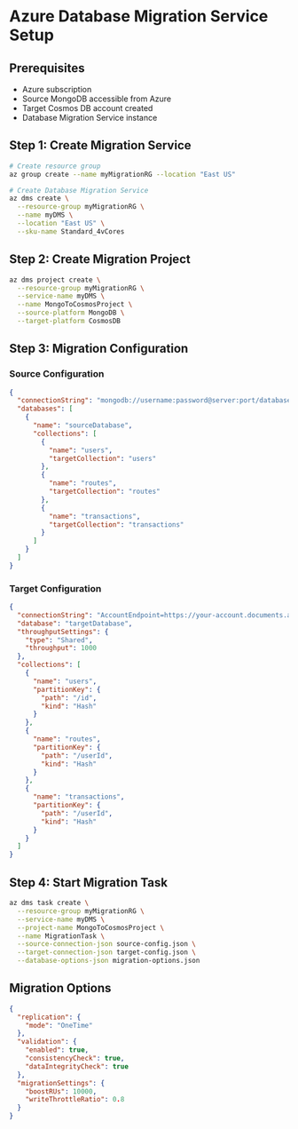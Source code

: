 # Azure Database Migration Service Setup

## Prerequisites
- Azure subscription
- Source MongoDB accessible from Azure
- Target Cosmos DB account created
- Database Migration Service instance

## Step 1: Create Migration Service
```bash
# Create resource group
az group create --name myMigrationRG --location "East US"

# Create Database Migration Service
az dms create \
  --resource-group myMigrationRG \
  --name myDMS \
  --location "East US" \
  --sku-name Standard_4vCores
```

## Step 2: Create Migration Project
```bash
az dms project create \
  --resource-group myMigrationRG \
  --service-name myDMS \
  --name MongoToCosmosProject \
  --source-platform MongoDB \
  --target-platform CosmosDB
```

## Step 3: Migration Configuration

### Source Configuration
```json
{
  "connectionString": "mongodb://username:password@server:port/database",
  "databases": [
    {
      "name": "sourceDatabase",
      "collections": [
        {
          "name": "users",
          "targetCollection": "users"
        },
        {
          "name": "routes", 
          "targetCollection": "routes"
        },
        {
          "name": "transactions",
          "targetCollection": "transactions"
        }
      ]
    }
  ]
}
```

### Target Configuration
```json
{
  "connectionString": "AccountEndpoint=https://your-account.documents.azure.com:443/;AccountKey=your-key;",
  "database": "targetDatabase",
  "throughputSettings": {
    "type": "Shared",
    "throughput": 1000
  },
  "collections": [
    {
      "name": "users",
      "partitionKey": {
        "path": "/id",
        "kind": "Hash"
      }
    },
    {
      "name": "routes",
      "partitionKey": {
        "path": "/userId",
        "kind": "Hash"
      }
    },
    {
      "name": "transactions",
      "partitionKey": {
        "path": "/userId",
        "kind": "Hash"
      }
    }
  ]
}
```

## Step 4: Start Migration Task
```bash
az dms task create \
  --resource-group myMigrationRG \
  --service-name myDMS \
  --project-name MongoToCosmosProject \
  --name MigrationTask \
  --source-connection-json source-config.json \
  --target-connection-json target-config.json \
  --database-options-json migration-options.json
```

## Migration Options
```json
{
  "replication": {
    "mode": "OneTime"
  },
  "validation": {
    "enabled": true,
    "consistencyCheck": true,
    "dataIntegrityCheck": true
  },
  "migrationSettings": {
    "boostRUs": 10000,
    "writeThrottleRatio": 0.8
  }
}
```
